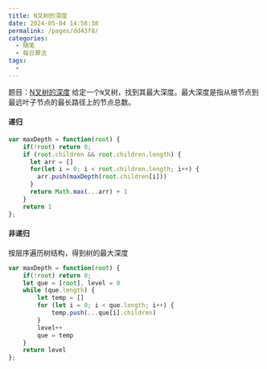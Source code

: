 ```yaml
---
title: N叉树的深度
date: 2024-05-04 14:58:38
permalink: /pages/dd43f8/
categories:
  - 随笔
  - 每日算法
tags:
  - 
---
```

题目：[N叉树的深度](https://leetcode.cn/problems/maximum-depth-of-n-ary-tree/)
给定一个`N`叉树，找到其最大深度。最大深度是指从根节点到最远叶子节点的最长路径上的节点总数。
#### 递归
```js
var maxDepth = function(root) {
    if(!root) return 0;
    if (root.children && root.children.length) {
      let arr = []
      for(let i = 0; i < root.children.length; i++) {
        arr.push(maxDepth(root.children[i]))
      } 
      return Math.max(...arr) + 1
    }
    return 1
};
```

#### 非递归
按层序遍历树结构，得到树的最大深度
```js
var maxDepth = function(root) {
    if(!root) return 0;
    let que = [root], level = 0
    while (que.length) {
        let temp = []
        for (let i = 0; i < que.length; i++) {
            temp.push(...que[i].children)
        }
        level++
        que = temp
    }
    return level
};
```